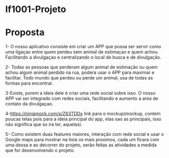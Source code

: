 # If1001-Projeto

# Proposta

1- O nosso aplicativo consiste em criar um APP que possa ser servir como uma ligaçao entre quem perdeu sem animal de estimaçao
   e quem achou. Facilitando a divulgaçao e centralizando o local de busca e de divulgação.

2- Todas as pessoas que perderam algum animal de estimação ou quem achou algum animal perdido na rua, podera usar o APP para maximar e facilitar. Todo mundo que perdeu ou perde um animal, usa de todas as formas para encontrar.

3-Existe, porem a ideia dele é criar uma rede social sobre isso. O nosso APP vai ser integrado com redes sociais, facilitando e aumento a area de contato da divulgaçao.


4-https://ninjamock.com/s/Z63TDDx link para o mockup(mockup, contem poucas telas pois para a ideia principal do app, elas sao as principais, isso não significa que so ira ter, aquelas).

5- Como existem duas features maiores, interação com rede social e usar o Google maps para mostrar na lista os mais proximos, cada um ficara com uma dessa e ao decorrer do projeto, serão feitas as atividades a medida que for desenvolvendo o projeto.
